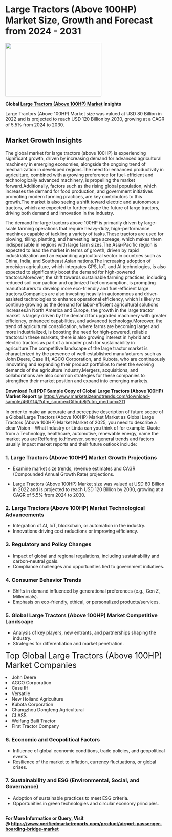 <H1>Large Tractors (Above 100HP) Market Size, Growth and Forecast from 2024 - 2031</H1><img class="aligncenter size-medium wp-image-584254" src="https://thirdeyenews.in/wp-content/uploads/2024/09/Global-Market-Research-300x168.jpeg" alt="" width="300" height="168" /><p><strong>Global&nbsp;<a href="https://www.marketsizeandtrends.com/download-sample/460114/?utm_source=Github8j?utm_medium=211">Large Tractors (Above 100HP) Market</a> Insights</strong></p><p>Large Tractors (Above 100HP) Market size was valued at USD 80 Billion in 2022 and is projected to reach USD 120 Billion by 2030, growing at a CAGR of 5.5% from 2024 to 2030.</p><p><h2>Market Growth Insights</h2> <p>The global market for large tractors (above 100HP) is experiencing significant growth, driven by increasing demand for advanced agricultural machinery in emerging economies, alongside the ongoing trend of mechanization in developed regions.The need for enhanced productivity in agriculture, combined with a growing preference for fuel-efficient and technologically advanced machinery, is propelling the market forward.Additionally, factors such as the rising global population, which increases the demand for food production, and government initiatives promoting modern farming practices, are key contributors to this growth.The market is also seeing a shift toward electric and autonomous tractors, which are expected to further shape the future of large tractors, driving both demand and innovation in the industry.</p> <p>The demand for large tractors above 100HP is primarily driven by large-scale farming operations that require heavy-duty, high-performance machines capable of tackling a variety of tasks.These tractors are used for plowing, tilling, planting, and harvesting large acreage, which makes them indispensable in regions with large farm sizes.The Asia-Pacific region is expected to lead the market in terms of growth, driven by rapid industrialization and an expanding agricultural sector in countries such as China, India, and Southeast Asian nations.The increasing adoption of precision agriculture, which integrates GPS, IoT, and AI technologies, is also expected to significantly boost the demand for high-powered tractors.Moreover, the shift towards sustainable farming practices, including reduced soil compaction and optimized fuel consumption, is prompting manufacturers to develop more eco-friendly and fuel-efficient large tractors.Companies are also investing heavily in autonomous and driver-assisted technologies to enhance operational efficiency, which is likely to continue growing as the demand for labor-efficient agricultural solutions increases.In North America and Europe, the growth in the large tractor market is largely driven by the demand for upgraded machinery with greater efficiency, enhanced capabilities, and advanced technology.Moreover, the trend of agricultural consolidation, where farms are becoming larger and more industrialized, is boosting the need for high-powered, reliable tractors.In these markets, there is also growing interest in hybrid and electric tractors as part of a broader push for sustainability in agriculture.The competitive landscape of the large tractor market is characterized by the presence of well-established manufacturers such as John Deere, Case IH, AGCO Corporation, and Kubota, who are continuously innovating and expanding their product portfolios to meet the evolving demands of the agriculture industry.Mergers, acquisitions, and collaborations are also common strategies for these companies to strengthen their market position and expand into emerging markets.<p><span class=""><strong>Download Full PDF Sample Copy of Global Large Tractors (Above 100HP) Market Report</strong> @ <a href="https://www.marketsizeandtrends.com/download-sample/460114/?utm_source=Github8j?utm_medium=211" target="_blank">https://www.marketsizeandtrends.com/download-sample/460114/?utm_source=Github8j?utm_medium=211</a></span></p><p>In order to make an accurate and perceptive description of future scope of a Global&nbsp;Large Tractors (Above 100HP) Market Market as Global&nbsp;Large Tractors (Above 100HP) Market Market of 2025, you need to describe a clear Vision &ndash; What Industry or Linda can you think of for example: Quote from a Technology, healthcare, automotive, renewable energy, name the market you are Reffering to.However, some general trends and factors usually impact market reports and their future outlook include:</p><h3>1.&nbsp;<strong>Large Tractors (Above 100HP) Market Growth Projections</strong></h3><ul><li>Examine market size trends, revenue estimates and CAGR (Compounded Annual Growth Rate) projections.</li><li><p>Large Tractors (Above 100HP) Market size was valued at USD 80 Billion in 2022 and is projected to reach USD 120 Billion by 2030, growing at a CAGR of 5.5% from 2024 to 2030.</p></li></ul><h3>2.&nbsp;<strong>Large Tractors (Above 100HP) Market Technological Advancements</strong></h3><ul><li>Integration of AI, IoT, blockchain, or automation in the industry.</li><li>Innovations driving cost reductions or improving efficiency.</li></ul><h3>3.&nbsp;<strong>Regulatory and Policy Changes</strong></h3><ul><li>Impact of global and regional regulations, including sustainability and carbon-neutral goals.</li><li>Compliance challenges and opportunities tied to government initiatives.</li></ul><h3>4.&nbsp;<strong>Consumer Behavior Trends</strong></h3><ul><li>Shifts in demand influenced by generational preferences (e.g., Gen Z, Millennials).</li><li>Emphasis on eco-friendly, ethical, or personalized products/services.</li></ul><h3>5.&nbsp;<strong>Global Large Tractors (Above 100HP) Market Competitive Landscape</strong></h3><ul><li>Analysis of key players, new entrants, and partnerships shaping the industry.</li><li>Strategies for differentiation and market penetration.</li></ul><p data-pm-slice="1 1 []"><span style="color: inherit; font-family: inherit; font-size: 25px;">Top Global Large Tractors (Above 100HP) Market Companies</span></p><div class="" data-test-id=""><p><li>John Deere</li><li> AGCO Corporation</li><li> Case IH</li><li> Versatile</li><li> New Holland Agriculture</li><li> Kubota Corporation</li><li> Changzhou Dongfeng Agricultural</li><li> CLASS</li><li> Weifang Baili Tractor</li><li> First Tractor Company</li></p></div><h3>6.&nbsp;<strong>Economic and Geopolitical Factors</strong></h3><ul><li>Influence of global economic conditions, trade policies, and geopolitical events.</li><li>Resilience of the market to inflation, currency fluctuations, or global crises.</li></ul><h3>7.&nbsp;<strong>Sustainability and ESG (Environmental, Social, and Governance)</strong></h3><ul><li>Adoption of sustainable practices to meet ESG criteria.</li><li>Opportunities in green technologies and circular economy principles.</li></ul><h2><strong style="font-size: 14px;">For More Information or Query, Visit @&nbsp;</strong><a style="background-color: #ffffff; font-size: 14px;" href="https://www.marketsizeandtrends.com/report/large-tractors-above-100hp-market/" target="_blank">https://www.verifiedmarketreports.com/product/airport-passenger-boarding-bridge-market</a></h2>